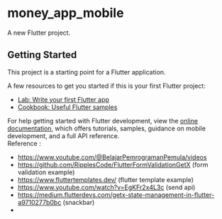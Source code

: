 # money_app_mobile

A new Flutter project.

## Getting Started

This project is a starting point for a Flutter application.

A few resources to get you started if this is your first Flutter project:

- [Lab: Write your first Flutter app](https://docs.flutter.dev/get-started/codelab)
- [Cookbook: Useful Flutter samples](https://docs.flutter.dev/cookbook)

For help getting started with Flutter development, view the
[online documentation](https://docs.flutter.dev/), which offers tutorials,
samples, guidance on mobile development, and a full API reference.
<br>
Reference : 
- https://www.youtube.com/@BelajarPemrogramanPemula/videos
- https://github.com/RipplesCode/FlutterFormValidationGetX (form validation example)
- https://www.fluttertemplates.dev/ (flutter template example)
- https://www.youtube.com/watch?v=EgKFr2x4L3c (send api)
- https://medium.flutterdevs.com/getx-state-management-in-flutter-a9710277b0bc (snackbar)
-